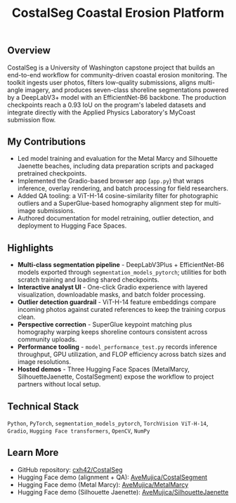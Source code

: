 ﻿---
title: "CostalSeg Coastal Erosion Platform"
excerpt: "UW capstone system for coastal erosion monitoring with DeepLabV3+ segmentation, ViT-H-14 quality control, and SuperGlue alignment<br/><img src='/images/costalseg-overlay.webp'>"
collection: portfolio
---

## Overview
CostalSeg is a University of Washington capstone project that builds an end-to-end workflow for community-driven coastal erosion monitoring. The toolkit ingests user photos, filters low-quality submissions, aligns multi-angle imagery, and produces seven-class shoreline segmentations powered by a DeepLabV3+ model with an EfficientNet-B6 backbone. The production checkpoints reach a 0.93 IoU on the program's labeled datasets and integrate directly with the Applied Physics Laboratory's MyCoast submission flow.

## My Contributions
- Led model training and evaluation for the Metal Marcy and Silhouette Jaenette beaches, including data preparation scripts and packaged pretrained checkpoints.
- Implemented the Gradio-based browser app (`app.py`) that wraps inference, overlay rendering, and batch processing for field researchers.
- Added QA tooling: a ViT-H-14 cosine-similarity filter for photographic outliers and a SuperGlue-based homography alignment step for multi-image submissions.
- Authored documentation for model retraining, outlier detection, and deployment to Hugging Face Spaces.

## Highlights
- **Multi-class segmentation pipeline** - DeepLabV3Plus + EfficientNet-B6 models exported through `segmentation_models_pytorch`; utilities for both scratch training and loading shared checkpoints.
- **Interactive analyst UI** - One-click Gradio experience with layered visualization, downloadable masks, and batch folder processing.
- **Outlier detection guardrail** - ViT-H-14 feature embeddings compare incoming photos against curated references to keep the training corpus clean.
- **Perspective correction** - SuperGlue keypoint matching plus homography warping keeps shoreline contours consistent across community uploads.
- **Performance tooling** - `model_performance_test.py` records inference throughput, GPU utilization, and FLOP efficiency across batch sizes and image resolutions.
- **Hosted demos** - Three Hugging Face Spaces (MetalMarcy, SilhouetteJaenette, CostalSegment) expose the workflow to project partners without local setup.

## Technical Stack
`Python`, `PyTorch`, `segmentation_models_pytorch`, `TorchVision ViT-H-14`, `Gradio`, `Hugging Face transformers`, `OpenCV`, `NumPy`

## Learn More
- GitHub repository: [cxh42/CostalSeg](https://github.com/cxh42/CostalSeg)
- Hugging Face demo (alignment + QA): [AveMujica/CostalSegment](https://huggingface.co/spaces/AveMujica/CostalSegment)
- Hugging Face demo (Metal Marcy): [AveMujica/MetalMarcy](https://huggingface.co/spaces/AveMujica/MetalMarcy)
- Hugging Face demo (Silhouette Jaenette): [AveMujica/SilhouetteJaenette](https://huggingface.co/spaces/AveMujica/SilhouetteJaenette)
